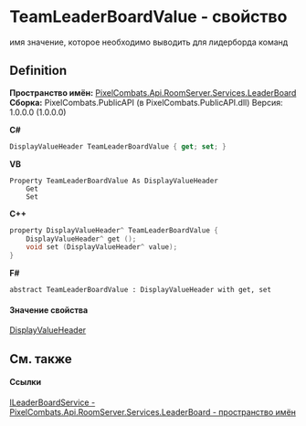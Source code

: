 # TeamLeaderBoardValue - свойство


имя значение, которое необходимо выводить для лидерборда команд



## Definition
**Пространство имён:** <a href="053da073-28ae-6a88-816e-7b3ca7400c53">PixelCombats.Api.RoomServer.Services.LeaderBoard</a>  
**Сборка:** PixelCombats.PublicAPI (в PixelCombats.PublicAPI.dll) Версия: 1.0.0.0 (1.0.0.0)

**C#**
``` C#
DisplayValueHeader TeamLeaderBoardValue { get; set; }
```
**VB**
``` VB
Property TeamLeaderBoardValue As DisplayValueHeader
	Get
	Set
```
**C++**
``` C++
property DisplayValueHeader^ TeamLeaderBoardValue {
	DisplayValueHeader^ get ();
	void set (DisplayValueHeader^ value);
}
```
**F#**
``` F#
abstract TeamLeaderBoardValue : DisplayValueHeader with get, set
```



#### Значение свойства
<a href="c1c4f005-6540-89ab-71bc-d21ba7c79101">DisplayValueHeader</a>

## См. также


#### Ссылки
<a href="1f1e1255-2064-2e55-6151-d2b3377393cc">ILeaderBoardService - </a>  
<a href="053da073-28ae-6a88-816e-7b3ca7400c53">PixelCombats.Api.RoomServer.Services.LeaderBoard - пространство имён</a>  
